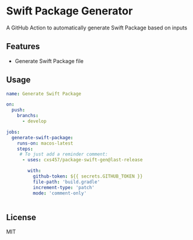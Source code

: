 # Swift Package Generator

A GitHub Action to automatically generate Swift Package based on inputs

## Features

- Generate Swift Package file

## Usage

```yaml
name: Generate Swift Package

on:
  push:
    branchs:
      - develop

jobs:
  generate-swift-package:
    runs-on: macos-latest
    steps:
     # To just add a reminder comment:
      - uses: cxs457/package-swift-gen@last-release

        with:
          github-token: ${{ secrets.GITHUB_TOKEN }}
          file-path: 'build.gradle'
          increment-type: 'patch'
          mode: 'comment-only'
    

```

## License

MIT
